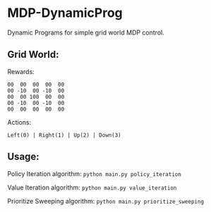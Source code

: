 # MDP-DynamicProg

Dynamic Programs for simple grid world MDP control.

## Grid World:

Rewards:

```
00  00  00  00  00
00 -10  00 -10  00
00  00 100  00  00
00 -10  00 -10  00
00  00  00  00  00
```

Actions:

```
Left(0) | Right(1) | Up(2) | Down(3)
```

## Usage:

Policy Iteration algorithm:
`python main.py policy_iteration`

Value Iteration algorithm:
`python main.py value_iteration`

Prioritize Sweeping algorithm:
`python main.py prioritize_sweeping`
